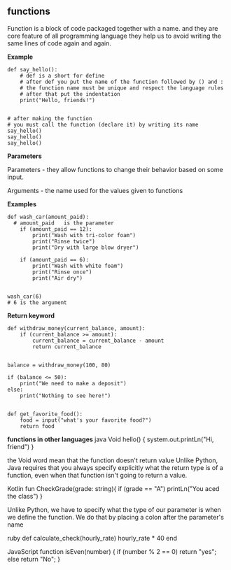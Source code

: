 ## functions 
Function 
  is a block of code packaged together with a name. 
  and they are core feature of all programming language 
  they help us to avoid writing the same lines of code again and again.

**Example**
```
def say_hello():
    # def is a short for define
    # after def you put the name of the function followed by () and :
    # the function name must be unique and respect the language rules
    # after that put the indentation
    print("Hello, friends!")


# after making the function
# you must call the function (declare it) by writing its name
say_hello()
say_hello()
say_hello()
```

**Parameters**


Parameters - they allow functions to change their behavior based on some input.

Arguments - the name used for the values given to functions

**Examples**

```
def wash_car(amount_paid):
  # amount_paid   is the parameter
    if (amount_paid == 12):
        print("Wash with tri-color foam")
        print("Rinse twice")
        print("Dry with large blow dryer")

    if (amount_paid == 6):
        print("Wash with white foam")
        print("Rinse once")
        print("Air dry")


wash_car(6)
# 6 is the argument
```

**Return keyword**

```
def withdraw_money(current_balance, amount):
    if (current_balance >= amount):
        current_balance = current_balance - amount
        return current_balance


balance = withdraw_money(100, 80)

if (balance <= 50):
    print("We need to make a deposit")
else:
    print("Nothing to see here!")


def get_favorite_food():
    food = input("what's your favorite food?")
    return food

```

**functions in other languages**
java 
  Void hello() {
    system.out.printLn("Hi, friend")
  }

the Void word mean that the function doesn't return value 
Unlike Python, Java requires that you always specify explicitly what the return type is of a function, even when that function isn't going to return a value.

Kotlin 
  fun CheckGrade(grade: string){
    if (grade == "A")
      printLn("You aced the class")
  }

Unlike Python, we have to specify what the type of our parameter is when we define the function. We do that by placing a colon after the parameter's name



ruby
  def calculate_check(hourly_rate)
    hourly_rate * 40
  end


JavaScript 
  function isEven(number) {
    if (number % 2 == 0)
      return "yes";
    else 
      return "No";
  }